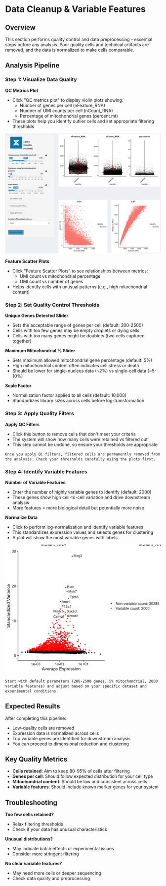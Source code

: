 # Data Cleanup & Variable Features

## Overview
This section performs quality control and data preprocessing - essential steps before any analysis. Poor quality cells and technical artifacts are removed, and the data is normalized to make cells comparable.

## Analysis Pipeline

### Step 1: Visualize Data Quality

**QC Metrics Plot**
- Click "QC metrics plot" to display violin plots showing:
  - Number of genes per cell (nFeature_RNA)
  - Number of UMI counts per cell (nCount_RNA) 
  - Percentage of mitochondrial genes (percent.mt)
- These plots help you identify outlier cells and set appropriate filtering thresholds

![](../_static/images/single_dataset_analysis/qc_single.png)

**Feature Scatter Plots**
- Click "Feature Scatter Plots" to see relationships between metrics:
  - UMI count vs mitochondrial percentage
  - UMI count vs number of genes
- Helps identify cells with unusual patterns (e.g., high mitochondrial content)

### Step 2: Set Quality Control Thresholds

**Unique Genes Detected Slider**
- Sets the acceptable range of genes per cell (default: 200-2500)
- Cells with too few genes may be empty droplets or dying cells
- Cells with too many genes might be doublets (two cells captured together)

**Maximum Mitochondrial % Slider**  
- Sets maximum allowed mitochondrial gene percentage (default: 5%)
- High mitochondrial content often indicates cell stress or death
- Should be lower for single-nucleus data (~2%) vs single-cell data (~5-10%)

**Scale Factor**
- Normalization factor applied to all cells (default: 10,000)
- Standardizes library sizes across cells before log-transformation

### Step 3: Apply Quality Filters

**Apply QC Filters**
- Click this button to remove cells that don't meet your criteria
- The system will show how many cells were retained vs filtered out
- This step cannot be undone, so ensure your thresholds are appropriate

```{warning}
Once you apply QC filters, filtered cells are permanently removed from the analysis. Check your thresholds carefully using the plots first.
```

### Step 4: Identify Variable Features

**Number of Variable Features**
- Enter the number of highly variable genes to identify (default: 2000)
- These genes show high cell-to-cell variation and drive downstream analysis
- More features = more biological detail but potentially more noise

**Normalize Data**
- Click to perform log-normalization and identify variable features
- This standardizes expression values and selects genes for clustering
- A plot will show the most variable genes with labels

![](../_static/images/single_dataset_analysis/normalise_single.png)

```{tip}
Start with default parameters (200-2500 genes, 5% mitochondrial, 2000 variable features) and adjust based on your specific dataset and experimental conditions.
```

## Expected Results

After completing this pipeline:
- Low-quality cells are removed
- Expression data is normalized across cells  
- Top variable genes are identified for downstream analysis
- You can proceed to dimensional reduction and clustering

## Key Quality Metrics

- **Cells retained**: Aim to keep 80-95% of cells after filtering
- **Genes per cell**: Should follow expected distribution for your cell type
- **Mitochondrial content**: Should be low and consistent across cells
- **Variable features**: Should include known marker genes for your system

## Troubleshooting

**Too few cells retained?**
- Relax filtering thresholds
- Check if your data has unusual characteristics

**Unusual distributions?**
- May indicate batch effects or experimental issues
- Consider more stringent filtering

**No clear variable features?**  
- May need more cells or deeper sequencing
- Check data quality and preprocessing